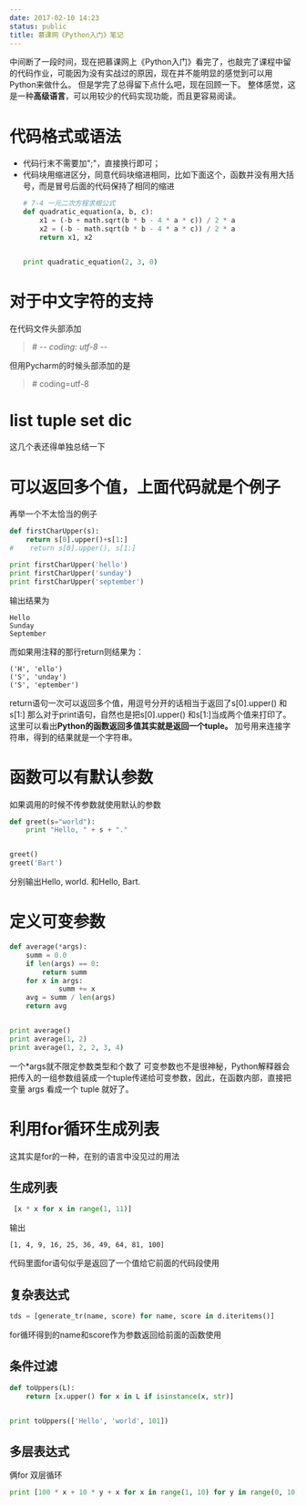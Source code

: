 ```yaml
---
date: 2017-02-10 14:23
status: public
title: 慕课网《Python入门》笔记
---
```


中间断了一段时间，现在把慕课网上《Python入门》看完了，也敲完了课程中留的代码作业，可能因为没有实战过的原因，现在并不能明显的感觉到可以用Python来做什么。
但是学完了总得留下点什么吧，现在回顾一下。
整体感觉，这是一种**高级语言**，可以用较少的代码实现功能，而且更容易阅读。
# 代码格式或语法
- 代码行末不需要加";"，直接换行即可；
- 代码块用缩进区分，同意代码块缩进相同，比如下面这个，函数并没有用大括号，而是冒号后面的代码保持了相同的缩进    
    ```python
    # 7-4 一元二次方程求根公式
    def quadratic_equation(a, b, c):
        x1 = (-b + math.sqrt(b * b - 4 * a * c)) / 2 * a
        x2 = (-b - math.sqrt(b * b - 4 * a * c)) / 2 * a
        return x1, x2
    
    
    print quadratic_equation(2, 3, 0)
    ```


# 对于中文字符的支持 ##
在代码文件头部添加  
>\# -*- coding: utf-8 -*-  
 
但用Pycharm的时候头部添加的是  
>\# coding=utf-8

# list tuple set dic
这几个表还得单独总结一下

# 可以返回多个值，上面代码就是个例子
再举一个不太恰当的例子
```python
def firstCharUpper(s):
    return s[0].upper()+s[1:]
#    return s[0].upper(), s[1:]

print firstCharUpper('hello')
print firstCharUpper('sunday')
print firstCharUpper('september')
```
输出结果为
```
Hello
Sunday
September
```
而如果用注释的那行return则结果为：
```
('H', 'ello')
('S', 'unday')
('S', 'eptember')
```
return语句一次可以返回多个值，用逗号分开的话相当于返回了s[0].upper()  和 s[1:]
那么对于print语句，自然也是把s[0].upper() 和s[1:]当成两个值来打印了。这里可以看出**Python的函数返回多值其实就是返回一个tuple。**
加号用来连接字符串，得到的结果就是一个字符串。
# 函数可以有默认参数
如果调用的时候不传参数就使用默认的参数
```python
def greet(s="world"):
    print "Hello, " + s + "."


greet()
greet('Bart')
```
分别输出Hello, world. 和Hello, Bart.
# 定义可变参数
```python
def average(*args):
    summ = 0.0
    if len(args) == 0:
        return summ
    for x in args:
            summ += x
    avg = summ / len(args)
    return avg


print average()
print average(1, 2)
print average(1, 2, 2, 3, 4)
```
一个*args就不限定参数类型和个数了
可变参数也不是很神秘，Python解释器会把传入的一组参数组装成一个tuple传递给可变参数，因此，在函数内部，直接把变量 args 看成一个 tuple 就好了。
# 利用for循环生成列表
这其实是for的一种，在别的语言中没见过的用法
## 生成列表
```python
 [x * x for x in range(1, 11)]
 ```
输出
```
[1, 4, 9, 16, 25, 36, 49, 64, 81, 100]
```
代码里面for语句似乎是返回了一个值给它前面的代码段使用
## 复杂表达式
```python
tds = [generate_tr(name, score) for name, score in d.iteritems()]
```
for循环得到的name和score作为参数返回给前面的函数使用
## 条件过滤
```python
def toUppers(L):
    return [x.upper() for x in L if isinstance(x, str)]


print toUppers(['Hello', 'world', 101])
```
## 多层表达式
俩for 双层循环
```python
print [100 * x + 10 * y + x for x in range(1, 10) for y in range(0, 10)]
```
